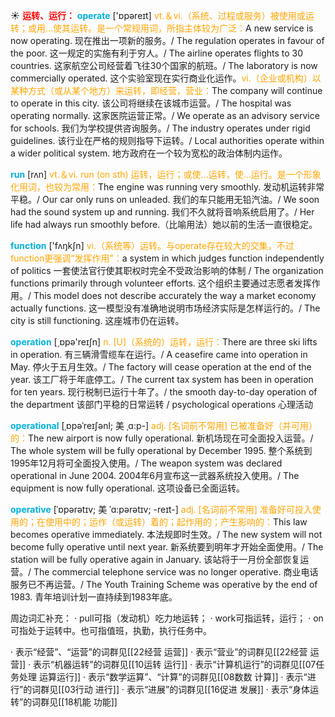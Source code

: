 ☀ <font color="red">**运转、运行：**</font>
<font color="sky blue">**operate**</font> ['ɒpəreɪt] 
<font color="orange">vt.＆vi.（系统、过程或服务）被使用或运转；或用…使其运转。是一个常规用词，所指主体较为广泛：</font>A new service is now operating. 现在推出一项新的服务。/ The regulation operates in favour of the poor. 这一规定的实施有利于穷人。/ The airline operates flights to 30 countries. 这家航空公司经营着飞往30个国家的航班。/ The laboratory is now commercially operated. 这个实验室现在实行商业化运作。<font color="orange">vi.（企业或机构）以某种方式（或从某个地方）来运转，即经营，营业：</font>The company will continue to operate in this city. 该公司将继续在该城市运营。/ The hospital was operating normally. 这家医院运营正常。/ We operate as an advisory service for schools. 我们为学校提供咨询服务。/ The industry operates under rigid guidelines. 该行业在严格的规则指导下运转。/ Local authorities operate within a wider political system. 地方政府在一个较为宽松的政治体制内运作。

<font color="sky blue">**run**</font> [rʌn] 
<font color="orange">vt.＆vi. run (on sth) 运转，运行；或使…运转，使…运行。是一个形象化用词，也较为常用：</font>The engine was running very smoothly. 发动机运转非常平稳。/ Our car only runs on unleaded. 我们的车只能用无铅汽油。/ We soon had the sound system up and running. 我们不久就将音响系统启用了。/ Her life had always run smoothly before.（比喻用法）她以前的生活一直很稳定。

<font color="sky blue">**function**</font> ['fʌŋkʃn] 
<font color="orange">vi.（系统等）运转。与operate存在较大的交集，不过function更强调“发挥作用”：</font>a system in which judges function independently of politics 一套使法官行使其职权时完全不受政治影响的体制 / The organization functions primarily through volunteer efforts. 这个组织主要通过志愿者发挥作用。/ This model does not describe accurately the way a market economy actually functions. 这一模型没有准确地说明市场经济实际是怎样运行的。/ The city is still functioning. 这座城市仍在运转。

<font color="sky blue">**operation**</font> [͵ɒpə'reɪʃn] 
<font color="orange">n. [U]（系统的）运转，运行：</font>There are three ski lifts in operation. 有三辆滑雪缆车在运行。/ A ceasefire came into operation in May. 停火于五月生效。/ The factory will cease operation at the end of the year. 该工厂将于年底停工。/ The current tax system has been in operation for ten years. 现行税制已运行十年了。/ the smooth day-to-day operation of the department 该部门平稳的日常运转 / psychological operations 心理活动
           
<font color="sky blue">**operational**</font> [ˌɒpəˈreɪʃənl; 美 ˌɑ:p-]
<font color="orange">adj. [名词前不常用] 已被准备好（并可用）的：</font>The new airport is now fully operational. 新机场现在可全面投入运营。/ The whole system will be fully operational by December 1995. 整个系统到1995年12月将可全面投入使用。/ The weapon system was declared operational in June 2004. 2004年6月宣布这一武器系统投入使用。/ The equipment is now fully operational. 这项设备已全面运转。
           
<font color="sky blue">**operative**</font> [ˈɒpərətɪv; 美 ˈɑ:pərətɪv; -reɪt-]
<font color="orange">adj. [名词前不常用] 准备好可投入使用的；在使用中的；运作（或运转）着的；起作用的；产生影响的：</font>This law becomes operative immediately. 本法规即时生效。/ The new system will not become fully operative until next year. 新系统要到明年才开始全面使用。/ The station will be fully operative again in January. 该站将于一月份全部恢复运营。/ The commercial telephone service was no longer operative. 商业电话服务已不再运营。/ The Youth Training Scheme was operative by the end of 1983. 青年培训计划一直持续到1983年底。

周边词汇补充：
· pull可指（发动机）吃力地运转；
· work可指运转，运行；
· on可指处于运转中。也可指值班，执勤，执行任务中。

· 表示“经营”、“运营”的词群见[[22经营 运营]]
· 表示“营业”的词群见[[22经营 运营]]
· 表示“机器运转”的词群见[[10运转 运行]]
· 表示“计算机运行”的词群见[[07任务处理 运算运行]]
· 表示“数学运算”、“计算”的词群见[[08数数 计算]]
· 表示“进行”的词群见[[03行动 进行]]
· 表示“进展”的词群见[[16促进 发展]]
· 表示“身体运转”的词群见[[18机能 功能]]
